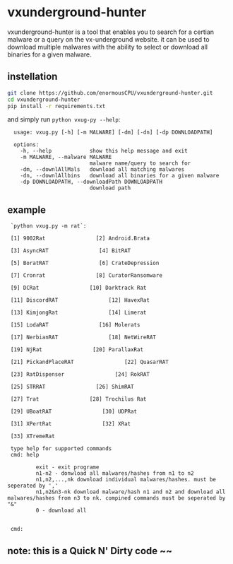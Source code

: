 # vxunderground-hunter

vxunderground-hunter is a tool that enables you to search for a certian malware or a query on the vx-underground website.
it can be used to download multiple malwares with the ability to select or download all binaries for a given malware.

 

## instellation
```sh
git clone https://github.com/enormousCPU/vxunderground-hunter.git
cd vxunderground-hunter
pip install -r requirements.txt
```
and simply run `python vxug-py --help`:

      usage: vxug.py [-h] [-m MALWARE] [-dm] [-dn] [-dp DOWNLOADPATH]

      options:
        -h, --help            show this help message and exit
        -m MALWARE, --malware MALWARE
                              malware name/query to search for
        -dm, --downlAllMals   download all matching malwares
        -dn, --downlAllbins   download all binaries for a given malware
        -dp DOWNLOADPATH, --downloadPath DOWNLOADPATH
                              download path
## example

     `python vxug.py -m rat`:

     [1] 9002Rat                [2] Android.Brata                

     [3] AsyncRAT                [4] BitRAT                

     [5] BoratRAT                [6] CrateDepression                

     [7] Cronrat                [8] CuratorRansomware                

     [9] DCRat                [10] Darktrack Rat                

     [11] DiscordRAT                [12] HavexRat                

     [13] KimjongRat                [14] Limerat                

     [15] LodaRAT                [16] Molerats                

     [17] NerbianRAT                [18] NetWireRAT                

     [19] NjRat                [20] ParallaxRat                

     [21] PickandPlaceRAT                [22] QuasarRAT                

     [23] RatDispenser                [24] RokRAT                

     [25] STRRAT                [26] ShimRAT                

     [27] Trat                [28] Trochilus Rat                

     [29] UBoatRAT                [30] UDPRat                

     [31] XPertRat                [32] XRat                

     [33] XTremeRat                

     type help for supported commands
     cmd: help

             exit - exit programe
             n1-n2 - donwload all malwares/hashes from n1 to n2
             n1,n2,...,nk download individual malwares/hashes. must be seperated by ','
             n1,n2&n3-nk download malware/hash n1 and n2 and download all malwares/hashes from n3 to nk. compined commands must be seperated by "&"
             0 - download all


     cmd: 

## note: this is a Quick N' Dirty code ~~

